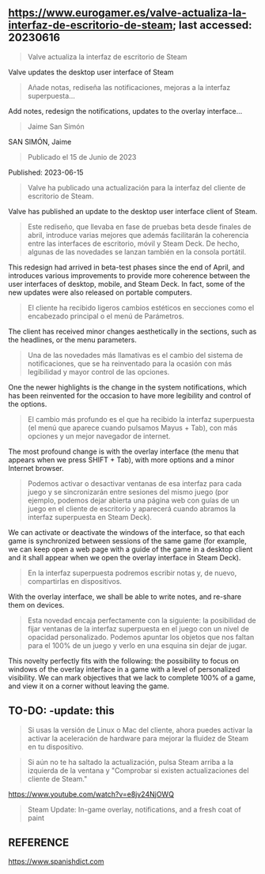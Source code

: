 ## https://www.eurogamer.es/valve-actualiza-la-interfaz-de-escritorio-de-steam; last accessed: 20230616

> Valve actualiza la interfaz de escritorio de Steam

Valve updates the desktop user interface of Steam

> Añade notas, rediseña las notificaciones, mejoras a la interfaz superpuesta...

Add notes, redesign the notifications, updates to the overlay interface...

> Jaime San Simón

SAN SIMÓN, Jaime

> Publicado el 15 de Junio de 2023

Published: 2023-06-15

> Valve ha publicado una actualización para la interfaz del cliente de escritorio de Steam.

Valve has published an update to the desktop user interface client of Steam.

> Este rediseño, que llevaba en fase de pruebas beta desde finales de abril, introduce varias mejores que además facilitarán la coherencia entre las interfaces de escritorio, móvil y Steam Deck. De hecho, algunas de las novedades se lanzan también en la consola portátil.

This redesign had arrived in beta-test phases since the end of April, and introduces various improvements to provide more coherence between the user interfaces of desktop, mobile, and Steam Deck. In fact, some of the new updates were also released on portable computers.

> El cliente ha recibido ligeros cambios estéticos en secciones como el encabezado principal o el menú de Parámetros.

The client has received minor changes aesthetically in the sections, such as the headlines, or the menu parameters.

> Una de las novedades más llamativas es el cambio del sistema de notificaciones, que se ha reinventado para la ocasión con más legibilidad y mayor control de las opciones.

One the newer highlights is the change in the system notifications, which has been reinvented for the occasion to have more legibility and control of the options.

> El cambio más profundo es el que ha recibido la interfaz superpuesta (el menú que aparece cuando pulsamos Mayus + Tab), con más opciones y un mejor navegador de internet. 

The most profound change is with the overlay interface (the menu that appears when we press SHIFT + Tab), with more options and a minor Internet browser.

> Podemos activar o desactivar ventanas de esa interfaz para cada juego y se sincronizarán entre sesiones del mismo juego (por ejemplo, podemos dejar abierta una página web con guías de un juego en el cliente de escritorio y aparecerá cuando abramos la interfaz superpuesta en Steam Deck).

We can activate or deactivate the windows of the interface, so that each game is synchronized between sessions of the same game (for example, we can keep open a web page with a guide of the game in a desktop client and it shall appear when we open the overlay interface in Steam Deck).

> En la interfaz superpuesta podremos escribir notas y, de nuevo, compartirlas en dispositivos.

With the overlay interface, we shall be able to write notes, and re-share them on devices.

> Esta novedad encaja perfectamente con la siguiente: la posibilidad de fijar ventanas de la interfaz superpuesta en el juego con un nivel de opacidad personalizado. Podemos apuntar los objetos que nos faltan para el 100% de un juego y verlo en una esquina sin dejar de jugar.

This novelty perfectly fits with the following: the possibility to focus on windows of the overlay interface in a game with a level of personalized visibility. We can mark objectives that we lack to complete 100% of a game, and view it on a corner without leaving the game.

## TO-DO: -update: this


> Si usas la versión de Linux o Mac del cliente, ahora puedes activar la activar la aceleración de hardware para mejorar la fluidez de Steam en tu dispositivo.

> Si aún no te ha saltado la actualización, pulsa Steam arriba a la izquierda de la ventana y "Comprobar si existen actualizaciones del cliente de Steam."

https://www.youtube.com/watch?v=e8jv24NjOWQ

> Steam Update: In-game overlay, notifications, and a fresh coat of paint

## REFERENCE

https://www.spanishdict.com

